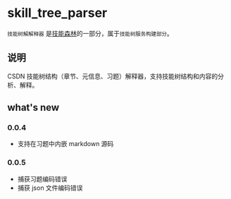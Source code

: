 # skill_tree_parser

`技能树解解释器` 是[技能森林](https://gitcode.net/csdn/skill_tree)的一部分，属于`技能树服务构建部分`。

## 说明

CSDN 技能树结构（章节、元信息、习题）解释器，支持技能树结构和内容的分析、解释。

## what's new

### 0.0.4
 - 支持在习题中内嵌 markdown 源码

### 0.0.5
 - 捕获习题编码错误
 - 捕获 json 文件编码错误
